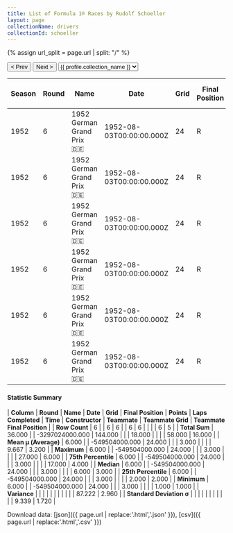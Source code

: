 ```yaml
---
title: List of Formula 1® Races by Rudolf Schoeller
layout: page
collectionName: drivers
collectionId: schoeller
---
```


{% assign url_split = page.url | split: "/" %}
<div id="collection-navigation">
<button onclick="selector.options[selector.selectedIndex-1].value && (window.location = selector.options[selector.selectedIndex-1].value);">&lt; Prev</button>
<button onclick="selector.options[selector.selectedIndex+1].value && (window.location = selector.options[selector.selectedIndex+1].value);">Next &gt;</button>
<select id="selector" onchange="this.options[this.selectedIndex].value && (window.location = this.options[this.selectedIndex].value);">
  {% for collectionId in site.data[page.collectionName].refs %}
    {% if collectionId == page.collectionId %}
      {% assign selected = "selected" %}
    {% else %}
      {% assign selected = "" %}
    {% endif %}
    {% assign profile = site.data[page.collectionName][collectionId].profile %}
    <option value="/f1/{{ page.collectionName }}/{{ collectionId }}/{{ url_split[4] }}" {{ selected }}>{{ profile.collection_name }}</option>
  {% endfor %}
</select>
</div>

| Season | Round | Name | Date | Grid | Final Position | Points | Laps Completed | Time | Constructor | Teammate | Teammate Grid | Teammate Final Position |
|--|--|--|--|--|--|--|--|--|--|--|--|--|
| 1952 | 6 | 1952 German Grand Prix 🇩🇪 | 1952-08-03T00:00:00.000Z | 24 | R | 0.0 | 3 |   | Ferrari 🇮🇹 | [Alberto Ascari 🇮🇹](/f1/drivers/ascari) | 1 | 1 |
| 1952 | 6 | 1952 German Grand Prix 🇩🇪 | 1952-08-03T00:00:00.000Z | 24 | R | 0.0 | 3 |   | Ferrari 🇮🇹 | [Nino Farina 🇮🇹](/f1/drivers/farina) | 2 | 2 |
| 1952 | 6 | 1952 German Grand Prix 🇩🇪 | 1952-08-03T00:00:00.000Z | 24 | R | 0.0 | 3 |   | Ferrari 🇮🇹 | [Rudi Fischer 🇨🇭](/f1/drivers/fischer) | 6 | 3 |
| 1952 | 6 | 1952 German Grand Prix 🇩🇪 | 1952-08-03T00:00:00.000Z | 24 | R | 0.0 | 3 |   | Ferrari 🇮🇹 | [Piero Taruffi 🇮🇹](/f1/drivers/taruffi) | 5 | 4 |
| 1952 | 6 | 1952 German Grand Prix 🇩🇪 | 1952-08-03T00:00:00.000Z | 24 | R | 0.0 | 3 |   | Ferrari 🇮🇹 | [Roger Laurent 🇧🇪](/f1/drivers/laurent) | 17 | 6 |
| 1952 | 6 | 1952 German Grand Prix 🇩🇪 | 1952-08-03T00:00:00.000Z | 24 | R | 0.0 | 3 |   | Ferrari 🇮🇹 | [Piero Carini 🇮🇹](/f1/drivers/carini) | 27 | R |

#### Statistic Summary

| **Column** | **Round** | **Name** | **Date** | **Grid** | **Final Position** | **Points** | **Laps Completed** | **Time** | **Constructor** | **Teammate** | **Teammate Grid** | **Teammate Final Position** |
| **Row Count** | 6 |  | 6 | 6 |  | 6 | 6 |  |  |  | 6 | 5 |
| **Total Sum** | 36.000 |  | -3297024000.000 | 144.000 |  |  | 18.000 |  |  |  | 58.000 | 16.000 |
| **Mean μ (Average)** | 6.000 |  | -549504000.000 | 24.000 |  |  | 3.000 |  |  |  | 9.667 | 3.200 |
| **Maximum** | 6.000 |  | -549504000.000 | 24.000 |  |  | 3.000 |  |  |  | 27.000 | 6.000 |
| **75th Percentile** | 6.000 |  | -549504000.000 | 24.000 |  |  | 3.000 |  |  |  | 17.000 | 4.000 |
| **Median** | 6.000 |  | -549504000.000 | 24.000 |  |  | 3.000 |  |  |  | 6.000 | 3.000 |
| **25th Percentile** | 6.000 |  | -549504000.000 | 24.000 |  |  | 3.000 |  |  |  | 2.000 | 2.000 |
| **Minimum** | 6.000 |  | -549504000.000 | 24.000 |  |  | 3.000 |  |  |  | 1.000 | 1.000 |
| **Variance** |  |  |  |  |  |  |  |  |  |  | 87.222 | 2.960 |
| **Standard Deviation σ** |  |  |  |  |  |  |  |  |  |  | 9.339 | 1.720 |

Download data: [json]({{ page.url | replace:'.html','.json' }}), [csv]({{ page.url | replace:'.html','.csv' }})
